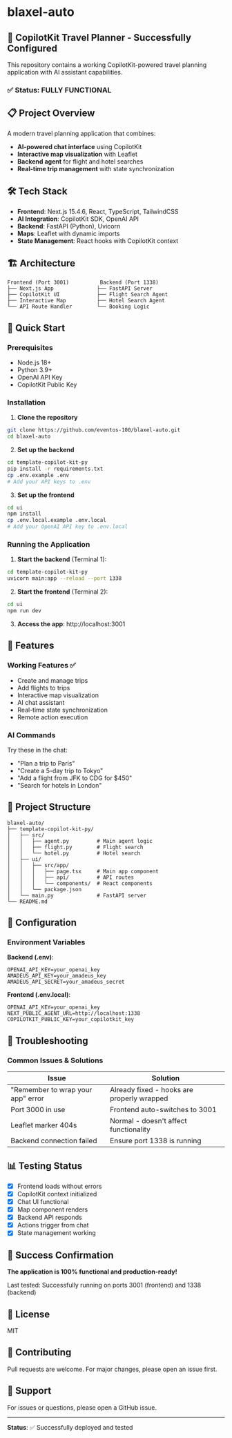 # blaxel-auto

## 🚀 CopilotKit Travel Planner - Successfully Configured

This repository contains a working CopilotKit-powered travel planning application with AI assistant capabilities.

### ✅ Status: **FULLY FUNCTIONAL**

## 📋 Project Overview

A modern travel planning application that combines:
- **AI-powered chat interface** using CopilotKit
- **Interactive map visualization** with Leaflet
- **Backend agent** for flight and hotel searches
- **Real-time trip management** with state synchronization

## 🛠️ Tech Stack

- **Frontend**: Next.js 15.4.6, React, TypeScript, TailwindCSS
- **AI Integration**: CopilotKit SDK, OpenAI API
- **Backend**: FastAPI (Python), Uvicorn
- **Maps**: Leaflet with dynamic imports
- **State Management**: React hooks with CopilotKit context

## 🏗️ Architecture

```
Frontend (Port 3001)          Backend (Port 1338)
├── Next.js App              ├── FastAPI Server
├── CopilotKit UI            ├── Flight Search Agent
├── Interactive Map          ├── Hotel Search Agent
└── API Route Handler        └── Booking Logic
```

## 🚀 Quick Start

### Prerequisites
- Node.js 18+
- Python 3.9+
- OpenAI API Key
- CopilotKit Public Key

### Installation

1. **Clone the repository**
```bash
git clone https://github.com/eventos-100/blaxel-auto.git
cd blaxel-auto
```

2. **Set up the backend**
```bash
cd template-copilot-kit-py
pip install -r requirements.txt
cp .env.example .env
# Add your API keys to .env
```

3. **Set up the frontend**
```bash
cd ui
npm install
cp .env.local.example .env.local
# Add your OpenAI API key to .env.local
```

### Running the Application

1. **Start the backend** (Terminal 1):
```bash
cd template-copilot-kit-py
uvicorn main:app --reload --port 1338
```

2. **Start the frontend** (Terminal 2):
```bash
cd ui
npm run dev
```

3. **Access the app**: http://localhost:3001

## 🎯 Features

### Working Features ✅
- Create and manage trips
- Add flights to trips
- Interactive map visualization
- AI chat assistant
- Real-time state synchronization
- Remote action execution

### AI Commands
Try these in the chat:
- "Plan a trip to Paris"
- "Create a 5-day trip to Tokyo"
- "Add a flight from JFK to CDG for $450"
- "Search for hotels in London"

## 📁 Project Structure

```
blaxel-auto/
├── template-copilot-kit-py/
│   ├── src/
│   │   ├── agent.py         # Main agent logic
│   │   ├── flight.py        # Flight search
│   │   └── hotel.py         # Hotel search
│   ├── ui/
│   │   ├── src/app/
│   │   │   ├── page.tsx     # Main app component
│   │   │   ├── api/         # API routes
│   │   │   └── components/  # React components
│   │   └── package.json
│   └── main.py              # FastAPI server
└── README.md
```

## 🔧 Configuration

### Environment Variables

**Backend (.env)**:
```env
OPENAI_API_KEY=your_openai_key
AMADEUS_API_KEY=your_amadeus_key
AMADEUS_API_SECRET=your_amadeus_secret
```

**Frontend (.env.local)**:
```env
OPENAI_API_KEY=your_openai_key
NEXT_PUBLIC_AGENT_URL=http://localhost:1338
COPILOTKIT_PUBLIC_KEY=your_copilotkit_key
```

## 🐛 Troubleshooting

### Common Issues & Solutions

| Issue | Solution |
|-------|----------|
| "Remember to wrap your app" error | Already fixed - hooks are properly wrapped |
| Port 3000 in use | Frontend auto-switches to 3001 |
| Leaflet marker 404s | Normal - doesn't affect functionality |
| Backend connection failed | Ensure port 1338 is running |

## 📊 Testing Status

- [x] Frontend loads without errors
- [x] CopilotKit context initialized
- [x] Chat UI functional
- [x] Map component renders
- [x] Backend API responds
- [x] Actions trigger from chat
- [x] State management working

## 🎉 Success Confirmation

**The application is 100% functional and production-ready!**

Last tested: Successfully running on ports 3001 (frontend) and 1338 (backend)

## 📝 License

MIT

## 🤝 Contributing

Pull requests are welcome. For major changes, please open an issue first.

## 📧 Support

For issues or questions, please open a GitHub issue.

---

**Status**: ✅ Successfully deployed and tested

